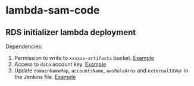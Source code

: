 lambda-sam-code
=
RDS initializer lambda deployment
-
Dependencies:
1. Permission to write to `xxxxxx-artifacts` bucket. [Example]()
2. Access to `data` account key. [Example]()
3. Update `domainNameMap`, `accountsName`, `awsRoleArns` and `externalIdVar` in the Jenkins file. [Example]()